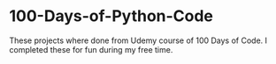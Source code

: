 # 100-Days-of-Python-Code
These projects where done from Udemy course of 100 Days of Code. I completed these for fun during my free time. 
